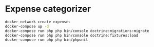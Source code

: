 Expense categorizer
===================

```bash
docker network create expenses
docker-compose up -d
docker-compose run php php bin/console doctrine:migrations:migrate
docker-compose run php php bin/console doctrine:fixtures:load
docker-compose run php php bin/phpunit
```
